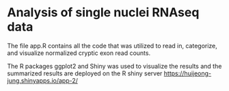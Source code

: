 # Analysis of single nuclei RNAseq data

The file app.R contains all the code that was utilized to read in, categorize, 
and visualize normalized cryptic exon read counts. 

The R packages ggplot2 and Shiny was used to visualize the results and the summarized results are 
deployed on the R shiny server https://huijeong-jung.shinyapps.io/app-2/

